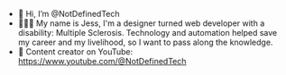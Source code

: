 - 👋 Hi, I’m @NotDefinedTech
- 👨🏻‍💻 My name is Jess, I'm a designer turned web developer with a disability: Multiple Sclerosis. Technology and automation helped save my career and my livelihood, so I want to pass along the knowledge.
- 🎥 Content creator on YouTube: https://www.youtube.com/@NotDefinedTech

<!---
NotDefinedTech/NotDefinedTech is a ✨ special ✨ repository because its `README.md` (this file) appears on your GitHub profile.
You can click the Preview link to take a look at your changes.
--->
